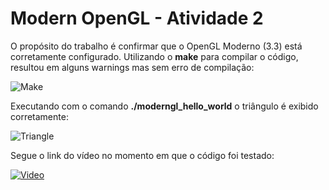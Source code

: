 ﻿# Modern OpenGL - Atividade 2

O propósito do trabalho é confirmar que o OpenGL Moderno (3.3) está corretamente configurado. Utilizando o **make** para compilar o código, resultou em alguns warnings mas sem erro de compilação:

![Make](https://github.com/Shanksir/CG/blob/master/Modern%20OpenGL/images/make.png)

Executando com o comando **./moderngl_hello_world** o triângulo é exibido corretamente:

![Triangle](https://github.com/Shanksir/CG/blob/master/Modern%20OpenGL/images/triangle.png)

Segue o link do vídeo no momento em que o código foi testado:

[![Video](http://img.youtube.com/vi/kp_X3r8d6SE/0.jpg)](http://www.youtube.com/watch?v=kp_X3r8d6SE "Video")
